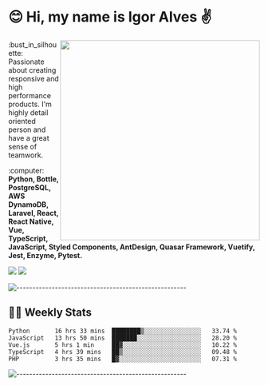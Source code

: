 # :blush: Hi, my name is Igor Alves :v:

<img src="https://github-readme-stats.vercel.app/api?username=iguit0&show_icons=true&count_private=true&theme=dark" min-width="400px" max-width="400px" width="400px" align="right" />

<p align="left"> 
  :bust_in_silhouette: Passionate about creating responsive and high performance products.
  I'm highly detail oriented person and have a great sense of teamwork.
</p>

<p align="left">
  :computer: <strong>Python, Bottle, PostgreSQL, AWS DynamoDB, Laravel, React, React Native, Vue, TypeScript, JavaScript, Styled Components, AntDesign, Quasar Framework, Vuetify, Jest, Enzyme, Pytest.</strong>
</p>

<p align="left">
  <a href="https://www.linkedin.com/in/igor-lucio-alves" target="_blank" rel="noopener noreferrer" alt="Linkedin">
  <img src="https://img.shields.io/badge/LinkedIn-0077B5?style=for-the-badge&logo=linkedin&logoColor=white" /></a>

  <a href="https://t.me/iguit0" target="_blank" rel="noopener noreferrer" alt="Telegram">
  <img src="https://img.shields.io/badge/Telegram-2CA5E0?style=for-the-badge&logo=telegram&logoColor=white" /></a>
</p>

![-----------------------------------------------------](https://raw.githubusercontent.com/andreasbm/readme/master/assets/lines/aqua.png)

## :man_technologist: Weekly Stats
<!--START_SECTION:waka-->
```text
Python       16 hrs 33 mins  ████████▒░░░░░░░░░░░░░░░░   33.74 % 
JavaScript   13 hrs 50 mins  ███████░░░░░░░░░░░░░░░░░░   28.20 % 
Vue.js       5 hrs 1 min     ██▓░░░░░░░░░░░░░░░░░░░░░░   10.22 % 
TypeScript   4 hrs 39 mins   ██▒░░░░░░░░░░░░░░░░░░░░░░   09.48 % 
PHP          3 hrs 35 mins   █▓░░░░░░░░░░░░░░░░░░░░░░░   07.31 % 
```
<!--END_SECTION:waka-->
![-----------------------------------------------------](https://raw.githubusercontent.com/andreasbm/readme/master/assets/lines/aqua.png)

